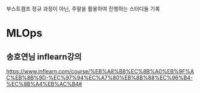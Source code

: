 부스트캠프 정규 과정이 아닌, 주말을 활용하여 진행하는 스터디들 기록
# MLOps
##  송호연님 inflearn강의
https://www.inflearn.com/course/%EB%A8%B8%EC%8B%A0%EB%9F%AC%EB%8B%9D-%EC%97%94%EC%A7%80%EB%8B%88%EC%96%B4-%EC%8B%A4%EB%AC%B4#
